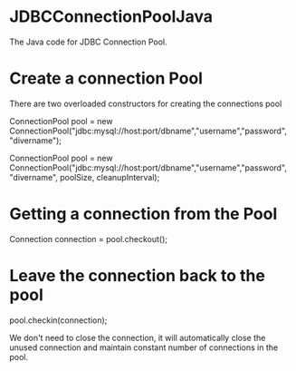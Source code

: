 JDBCConnectionPoolJava
======================

The Java code for JDBC Connection Pool.

Create a connection Pool
========================

There are two overloaded constructors for creating the connections pool

ConnectionPool pool = new ConnectionPool("jdbc:mysql://host:port/dbname","username","password", "divername"); 

ConnectionPool pool = new ConnectionPool("jdbc:mysql://host:port/dbname","username","password", "divername", poolSize, cleanupInterval); 
 


Getting a connection from the Pool
================================

Connection connection = pool.checkout();

Leave the connection back to the pool
=====================================

pool.checkin(connection);


We don't need to close the connection, it will automatically close the unused connection and maintain constant number of connections in the pool.
